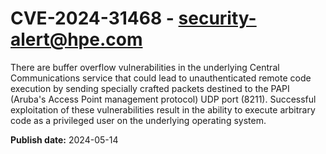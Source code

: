 # CVE-2024-31468 - security-alert@hpe.com

There are buffer overflow vulnerabilities in the underlying Central Communications service that could lead to unauthenticated remote code execution by sending specially crafted packets destined to the PAPI (Aruba's Access Point management protocol) UDP port (8211). Successful exploitation of these vulnerabilities result in the ability to execute arbitrary code as a privileged user on the underlying operating system.

 



**Publish date:** 2024-05-14
